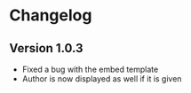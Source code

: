 # Changelog

## Version 1.0.3

- Fixed a bug with the embed template
- Author is now displayed as well if it is given